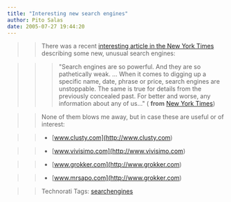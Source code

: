 ```yaml
---
title: "Interesting new search engines"
author: Pito Salas
date: 2005-07-27 19:44:20
---
```


>>

>> There was a recent [interesting article in the New York
Times](<http://www.nytimes.com/2005/06/12/business/yourmoney/12techno.html>)
describing some new, unusual search engines:

>>

>>> "Search engines are so powerful. And they are so pathetically weak. … When
it comes to digging up a specific name, date, phrase or price, search engines
are unstoppable. The same is true for details from the previously concealed
past. For better and worse, any information about any of us…" ( **from** [New
York
Times](<http://www.nytimes.com/2005/06/12/business/yourmoney/12techno.html>))

>>

>> None of them blows me away, but in case these are useful or of interest:

>>

>>   * [www.clusty.com](<http://www.clusty.com>)

>>   * [www.vivisimo.com](<http://www.vivisimo.com>)

>>   * [www.grokker.com](<http://www.grokker.com>)

>>   * [www.mrsapo.com](<http://www.grokker.com>)

>>

>>

>> Technorati Tags: [searchengines](<http://technorati.com/tag/searchengines>)


